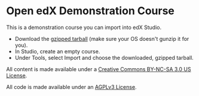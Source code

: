 # Open edX Demonstration Course

This is a demonstration course you can import into edX Studio.

* Download the [gzipped tarball][] (make sure your OS doesn't gunzip it for
  you).
* In Studio, create an empty course.
* Under Tools, select Import and choose the downloaded, gzipped tarball.

All content is made available under a [Creative Commons BY-NC-SA 3.0 US
License][cc].

All code is made available under an [AGPLv3 License][agpl].


[agpl]: AGPL_LICENSE
[cc]: http://creativecommons.org/licenses/by-nc-sa/3.0/us/
[gzipped tarball]: https://github.com/edx/edx-demo-course/releases/download/1.0/edx_demo_course_1_0.tar.gz
